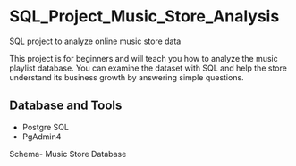 # SQL_Project_Music_Store_Analysis
SQL project to analyze online music store data

This project is for beginners and will teach you how to analyze the music playlist database. You can examine the dataset with SQL and help the store understand its business growth by answering simple questions.

## Database and Tools
* Postgre SQL
* PgAdmin4

Schema- Music Store Database  
